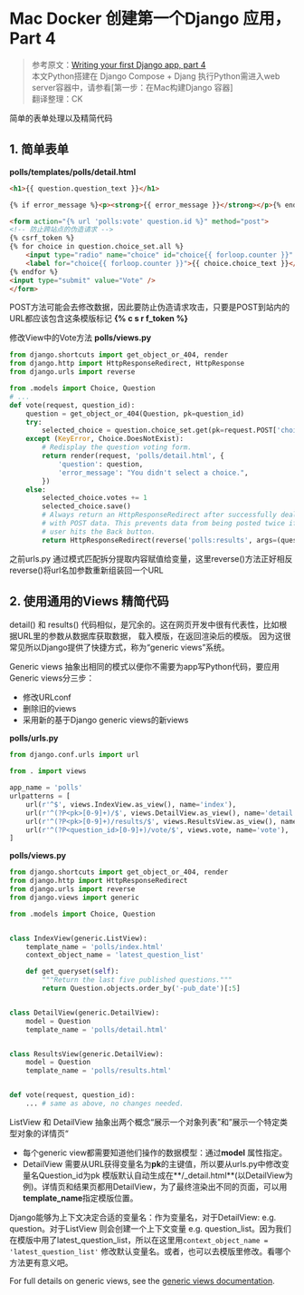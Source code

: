 # Mac Docker 创建第一个Django 应用，Part 4

> 参考原文：[Writing your first Django app, part 4](https://docs.djangoproject.com/en/1.11/intro/tutorial04/)  
> 本文Python搭建在 Django Compose + Djang  执行Python需进入web server容器中，请参看[第一步：在Mac构建Django 容器]  
> 翻译整理：CK

简单的表单处理以及精简代码

## 1. 简单表单
**polls/templates/polls/detail.html**

<!-- {% raw %} -->
```html
<h1>{{ question.question_text }}</h1>

{% if error_message %}<p><strong>{{ error_message }}</strong></p>{% endif %}

<form action="{% url 'polls:vote' question.id %}" method="post">
<!-- 防止跨站点的伪造请求 -->
{% csrf_token %}
{% for choice in question.choice_set.all %}
    <input type="radio" name="choice" id="choice{{ forloop.counter }}" value="{{ choice.id }}" />
    <label for="choice{{ forloop.counter }}">{{ choice.choice_text }}</label><br />
{% endfor %}
<input type="submit" value="Vote" />
</form>
```
<!-- {% endraw %} -->

POST方法可能会去修改数据，因此要防止伪造请求攻击，只要是POST到站内的URL都应该包含这条模版标记
**{% c s r f\_token %}**


修改View中的Vote方法
**polls/views.py**
```Python
from django.shortcuts import get_object_or_404, render
from django.http import HttpResponseRedirect, HttpResponse
from django.urls import reverse

from .models import Choice, Question
# ...
def vote(request, question_id):
    question = get_object_or_404(Question, pk=question_id)
    try:
        selected_choice = question.choice_set.get(pk=request.POST['choice'])
    except (KeyError, Choice.DoesNotExist):
        # Redisplay the question voting form.
        return render(request, 'polls/detail.html', {
            'question': question,
            'error_message': "You didn't select a choice.",
        })
    else:
        selected_choice.votes += 1
        selected_choice.save()
        # Always return an HttpResponseRedirect after successfully dealing
        # with POST data. This prevents data from being posted twice if a
        # user hits the Back button.
        return HttpResponseRedirect(reverse('polls:results', args=(question.id,)))
```

之前urls.py 通过模式匹配拆分提取内容赋值给变量，这里reverse()方法正好相反
reverse()将url名加参数重新组装回一个URL

## 2. 使用通用的Views 精简代码
detail() 和 results() 代码相似，是冗余的。这在网页开发中很有代表性，比如根据URL里的参数从数据库获取数据， 载入模版，在返回渲染后的模版。 因为这很常见所以Django提供了快捷方式，称为“generic views”系统。

Generic views 抽象出相同的模式以便你不需要为app写Python代码，要应用Generic views分三步：
- 修改URLconf
- 删除旧的views
- 采用新的基于Django generic views的新views

**polls/urls.py**

```Python
from django.conf.urls import url

from . import views

app_name = 'polls'
urlpatterns = [
    url(r'^$', views.IndexView.as_view(), name='index'),
    url(r'^(?P<pk>[0-9]+)/$', views.DetailView.as_view(), name='detail'),
    url(r'^(?P<pk>[0-9]+)/results/$', views.ResultsView.as_view(), name='results'),
    url(r'^(?P<question_id>[0-9]+)/vote/$', views.vote, name='vote'),
]
```

**polls/views.py**

```Python
from django.shortcuts import get_object_or_404, render
from django.http import HttpResponseRedirect
from django.urls import reverse
from django.views import generic

from .models import Choice, Question


class IndexView(generic.ListView):
    template_name = 'polls/index.html'
    context_object_name = 'latest_question_list'

    def get_queryset(self):
        """Return the last five published questions."""
        return Question.objects.order_by('-pub_date')[:5]


class DetailView(generic.DetailView):
    model = Question
    template_name = 'polls/detail.html'


class ResultsView(generic.DetailView):
    model = Question
    template_name = 'polls/results.html'


def vote(request, question_id):
    ... # same as above, no changes needed.
```

ListView 和 DetailView 抽象出两个概念“展示一个对象列表”和”展示一个特定类型对象的详情页“
- 每个generic view都需要知道他们操作的数据模型：通过**model** 属性指定。
- DetailView 需要从URL获得变量名为**pk**的主键值，所以要从urls.py中修改变量名Question_id为pk
模版默认自动生成在**<app name>/<model name>_detail.html**(以DetailView为例)。详情页和结果页都用DetailView，为了最终渲染出不同的页面，可以用**template_name**指定模版位置。

Django能够为上下文决定合适的变量名：<model name>作为变量名，对于DetailView: e.g. question。对于ListView 则会创建一个上下文变量<model name_list> e.g. question_list。因为我们在模版中用了latest_question_list，所以在这里用`context_object_name = 'latest_question_list'` 修改默认变量名。或者，也可以去模版里修改。看哪个方法更有意义吧。

For full details on generic views, see the [generic views documentation](https://docs.djangoproject.com/en/1.11/topics/class-based-views/).
